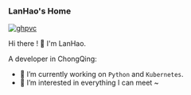 <!--
**Hao-Lan/Hao-Lan** is a ✨ _special_ ✨ repository because its `README.md` (this file) appears on your GitHub profile.

Here are some ideas to get you started:

- 🔭 I’m currently working on ...
- 🌱 I’m currently learning ...
- 👯 I’m looking to collaborate on ...
- 🤔 I’m looking for help with ...
- 💬 Ask me about ...
- 📫 How to reach me: ...
- 😄 Pronouns: ...
- ⚡ Fun fact: ...
-->
### LanHao's Home

[![ghpvc](https://komarev.com/ghpvc/?username=lanhao945)](https://komarev.com/ghpvc/?username=lanhao945)

Hi there !  👋 I'm LanHao.

A  developer in ChongQing:

- 🔭 I’m currently working on `Python` and `Kubernetes`.
- 🌱  I’m interested in everything I can meet ~
  
<!-- [![GitHub Stats](https://github-readme-stats-git-masterrstaa-rickstaa.vercel.app/api?username=lanhao945&show_icons=true&count_private=true&include_all_commits=true)](https://github.com/lanhao945) -->
<!-- [![Top Langs](https://github-readme-stats-git-masterrstaa-rickstaa.vercel.app/api/top-langs/?username=lanhao945)](https://github.com/lanhao945) -->
<!-- 
<p align="center">
  <img alt="Python" src="https://img.shields.io/static/v1?style=flat&logo=Python&label=&message=Python&color=767676">
  <img alt="Docker" src="https://img.shields.io/static/v1?style=flat&logo=Docker&label=&message=Docker&color=767676">
  <img alt="Kubernetes" src="https://img.shields.io/static/v1?style=flat&logo=Kubernetes&label=&message=Kubernetes&color=767676">
</p>
<p align="center">
  <img alt="Django" src="https://img.shields.io/static/v1?style=flat&logo=Tornado&label=&message=Tornado&color=767676">
  <img alt="Django" src="https://img.shields.io/static/v1?style=flat&logo=Django&label=&message=Django&color=767676">
  <img alt="Tensorflow" src="https://img.shields.io/static/v1?logo=tensorflow&label=&message=Tensorflow&color=767676">
</p>
<p align="center">
 <img alt="Golang" src="https://img.shields.io/static/v1?style=flat&logo=Go&label=&message=Golang&color=767676">
  <img alt="Openstack" src="https://img.shields.io/static/v1?style=flat&logo=Openstack&label=&message=Openstack&color=767676">
</p> -->
